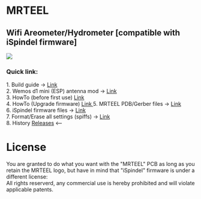 # MRTEEL
<h2> Wifi Areometer/Hydrometer [compatible with iSpindel firmware] </h2>



<img src='https://github.com/tedelm/MRTEEL/blob/master/IMG/PDB_v2.2.PNG'>


<h3>Quick link:</h3>
1. Build guide -> <a href='https://github.com/tedelm/MRTEEL/blob/master/MRTEELBuildGuide.md'>Link</a></br>
2. Wemos d1 mini (ESP) antenna mod -> <a href='https://github.com/tedelm/MRTEEL/blob/master/WemosD1MiniAntennaHack.md'>Link</a></br>
3. HowTo (before first use) <a href='https://github.com/tedelm/MRTEEL/blob/master/userguide_en.md'> Link</a></br>
4. HowTo (Upgrade firmware) <a href='https://github.com/tedelm/MRTEEL/blob/master/upgradeFW.md'> Link </a>
5. MRTEEL PDB/Gerber files -> <a href='https://github.com/tedelm/MRTEEL/blob/master/MRTEELPCBGerber.md'>Link</a></br>
6. iSpindel firmware files -> <a href='https://github.com/universam1/iSpindel/releases' target='_blank'>Link</a></br>
7. Format/Erase all settings (spiffs) -> <a href='https://github.com/tedelm/MRTEEL/blob/master/FormatSPIFFS.md'>Link</a></br>
8. History <a href='https://github.com/tedelm/MRTEEL/releases'>Releases</a> <--</br>



# License
You are granted to do what you want with the "MRTEEL" PCB as long as you retain the MRTEEL logo, but have in mind that "iSpindel" firmware is under a different license:</br>
All rights reserverd, any commercial use is hereby prohibited and will violate applicable patents.


